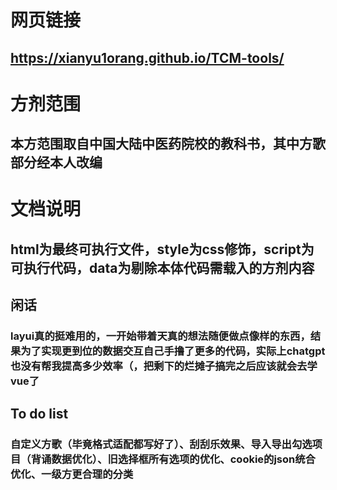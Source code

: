 ﻿#

# 网页链接
## https://xianyu1orang.github.io/TCM-tools/
# 方剂范围
## 本方范围取自中国大陆中医药院校的教科书，其中方歌部分经本人改编

# 文档说明
## html为最终可执行文件，style为css修饰，script为可执行代码，data为剔除本体代码需载入的方剂内容
## 闲话
### layui真的挺难用的，一开始带着天真的想法随便做点像样的东西，结果为了实现更到位的数据交互自己手撸了更多的代码，实际上chatgpt也没有帮我提高多少效率（，把剩下的烂摊子搞完之后应该就会去学vue了
## To do list
### 自定义方歌（毕竟格式适配都写好了）、刮刮乐效果、导入导出勾选项目（背诵数据优化）、旧选择框所有选项的优化、cookie的json统合优化、一级方更合理的分类


